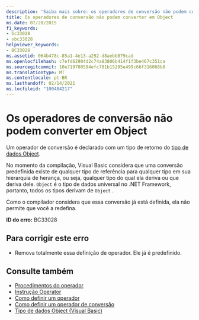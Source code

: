 ```yaml
---
description: 'Saiba mais sobre: os operadores de conversão não podem converter em objeto'
title: Os operadores de conversão não podem converter em Object
ms.date: 07/20/2015
f1_keywords:
- bc33028
- vbc33028
helpviewer_keywords:
- BC33028
ms.assetid: 064b478c-85a1-4e13-a292-d8aebb079cad
ms.openlocfilehash: c7efd62904d2c74a83806b414f1f3be467c351ca
ms.sourcegitcommit: 10e719780594efc781b15295e499c66f316068b8
ms.translationtype: MT
ms.contentlocale: pt-BR
ms.lasthandoff: 02/14/2021
ms.locfileid: "100484217"
---
```

# <a name="conversion-operators-cannot-convert-to-object"></a>Os operadores de conversão não podem converter em Object

Um operador de conversão é declarado com um tipo de retorno do [tipo de dados Object](../language-reference/data-types/object-data-type.md).  
  
 No momento da compilação, Visual Basic considera que uma conversão predefinida existe de qualquer tipo de referência para qualquer tipo em sua hierarquia de herança, ou seja, qualquer tipo do qual ela deriva ou que deriva dele. `Object` é o tipo de dados universal no .NET Framework, portanto, todos os tipos derivam de `Object` .  
  
 Como o compilador considera que essa conversão já está definida, ela não permite que você a redefina.  
  
 **ID do erro:** BC33028  
  
## <a name="to-correct-this-error"></a>Para corrigir este erro  
  
- Remova totalmente essa definição de operador. Ele já é predefinido.  
  
## <a name="see-also"></a>Consulte também

- [Procedimentos do operador](../programming-guide/language-features/procedures/operator-procedures.md)
- [Instrução Operator](../language-reference/statements/operator-statement.md)
- [Como definir um operador](../programming-guide/language-features/procedures/how-to-define-an-operator.md)
- [Como definir um operador de conversão](../programming-guide/language-features/procedures/how-to-define-a-conversion-operator.md)
- [Tipo de dados Object (Visual Basic)](../language-reference/data-types/object-data-type.md)
